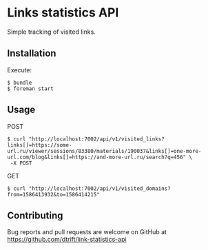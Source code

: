 # Links statistics API

Simple tracking of visited links.

## Installation

Execute:

    $ bundle
    $ foreman start

## Usage

POST

    $ curl "http://localhost:7002/api/v1/visited_links?links[]=https://some-url.ru/viewer/sessions/83380/materials/190037&links[]=one-more-url.com/blog&links[]=https://and-more-url.ru/search?q=456" \
     -X POST

GET

    $ curl "http://localhost:7002/api/v1/visited_domains?from=1586413932&to=1586414215"

## Contributing

Bug reports and pull requests are welcome on GitHub at https://github.com/dtrift/link-statistics-api
